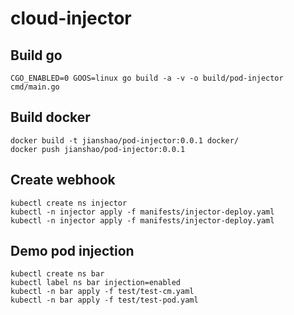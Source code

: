 # cloud-injector

## Build go
~~~ shell
CGO_ENABLED=0 GOOS=linux go build -a -v -o build/pod-injector cmd/main.go
~~~

## Build docker
~~~ shell
docker build -t jianshao/pod-injector:0.0.1 docker/
docker push jianshao/pod-injector:0.0.1
~~~

## Create webhook
~~~ shell
kubectl create ns injector
kubectl -n injector apply -f manifests/injector-deploy.yaml
kubectl -n injector apply -f manifests/injector-deploy.yaml
~~~

## Demo pod injection
~~~ shell
kubectl create ns bar
kubectl label ns bar injection=enabled
kubectl -n bar apply -f test/test-cm.yaml
kubectl -n bar apply -f test/test-pod.yaml
~~~